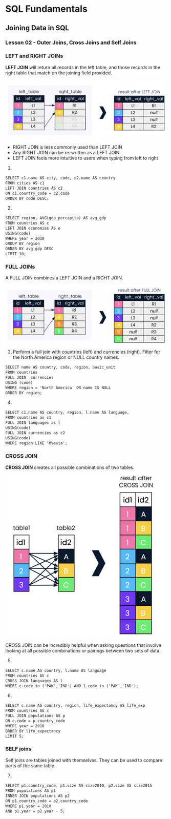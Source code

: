 # SQL Fundamentals

## Joining Data in SQL

### Lesson 02 - Outer Joins, Cross Joins and Self Joins

### LEFT and RIGHT JOINs

**LEFT JOIN** will return all records in the left table, and those records in the right table that match on the joining field provided.

![alt text](image-1.png)

- RIGHT JOIN is less commonly used than LEFT JOIN
- Any RIGHT JOIN can be re-written as a LEFT JOIN
- LEFT JOIN feels more intuitive to users when typing from left to right

1) 

```
SELECT c1.name AS city, code, c2.name AS country
FROM cities AS c1
LEFT JOIN countries AS c2
ON c1.country_code = c2.code
ORDER BY code DESC;
```

2) 

```
SELECT region, AVG(gdp_percapita) AS avg_gdp
FROM countries AS c
LEFT JOIN economies AS e
USING(code)
WHERE year = 2010
GROUP BY region
ORDER BY avg_gdp DESC
LIMIT 10;
```

### FULL JOINs

A FULL JOIN combines a LEFT JOIN and a RIGHT JOIN.

![alt text](image-2.png)

3) Perform a full join with countries (left) and currencies (right).
Filter for the North America region or NULL country names.

```
SELECT name AS country, code, region, basic_unit
FROM countries
FULL JOIN  currencies
USING (code)
WHERE region = 'North America' OR name IS NULL
ORDER BY region;
```

4) 

```
SELECT c1.name AS country, region, l.name AS language,
FROM countries as c1
FULL JOIN languages as l
USING(code)
FULL JOIN currencies as c2
USING(code)
WHERE region LIKE 'M%esia';
```

### CROSS JOIN

**CROSS JOIN** creates all possible combinations of two tables.

![alt text](image-3.png)

CROSS JOIN can be incredibly helpful when asking questions that involve looking at all possible combinations or pairings between two sets of data.

5) 

```
SELECT c.name AS country, l.name AS language
FROM countries AS c
CROSS JOIN languages AS l
WHERE c.code in ('PAK','IND') AND l.code in ('PAK','IND');
```

6) 

```
SELECT c.name AS country, region, life_expectancy AS life_exp
FROM countries AS c
FULL JOIN populations AS p
ON c.code = p.country_code
WHERE year = 2010
ORDER BY life_expectancy
LIMIT 5;
```

### SELF joins

Self joins are tables joined with themselves. They can be used to compare parts of the same table.

7) 

```
SELECT p1.country_code, p1.size AS size2010, p2.size AS size2015
FROM populations AS p1
INNER JOIN populations AS p2
ON p1.country_code = p2.country_code
WHERE p1.year = 2010
AND p1.year = p2.year - 5;
```